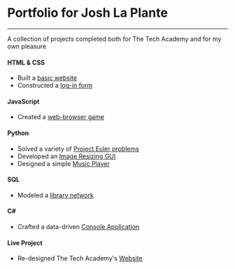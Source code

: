 # Portfolio for Josh La Plante
***
A collection of projects completed both for The Tech Academy and for my own pleasure

#### HTML & CSS
* Built a [basic website](https://github.com/joshlaplante/portfolio-for-JoshLaPlante/tree/master/HTML%26CSS/Basic%20Wesbite)
* Constructed a [log-in form](https://github.com/joshlaplante/portfolio-for-JoshLaPlante/tree/master/HTML%26CSS/Simple%20Log-In%20Form)

#### JavaScript
* Created a [web-browser game](https://github.com/joshlaplante/portfolio-for-JoshLaPlante/tree/master/JavaScript/Browser%20Game)

#### Python
* Solved a variety of [Project Euler problems](https://github.com/joshlaplante/portfolio-for-JoshLaPlante/tree/master/Python/Project%20Euler%20Problems)
* Developed an [Image Resizing GUI](https://github.com/joshlaplante/portfolio-for-JoshLaPlante/tree/master/Python/Image%20Resize%20GUI)
* Designed a simple [Music Player](https://github.com/joshlaplante/portfolio-for-JoshLaPlante/tree/master/Python/Music%20Player%20GUI)

#### SQL
* Modeled a [library network](https://github.com/joshlaplante/portfolio-for-JoshLaPlante/tree/master/SQL/Library%20Project)

#### C# #
* Crafted a data-driven [Console Application](https://github.com/joshlaplante/portfolio-for-JoshLaPlante/tree/master/C%23/CSharp%20Final)

#### Live Project
* Re-designed The Tech Academy's [Website](https://github.com/joshlaplante/portfolio-for-JoshLaPlante/tree/master/Live%20Project)
